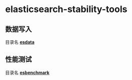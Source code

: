 # elasticsearch-stability-tools

## 数据写入

目录名 **[esdata](https://github.com/zerocoolys/elasticsearch-stability-tools/tree/develop/esdata)**

## 性能测试

目录名 **[esbenchmark](https://github.com/zerocoolys/elasticsearch-stability-tools/tree/develop/esbenchmark)**
